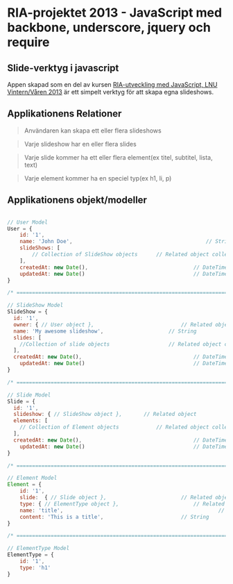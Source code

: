 RIA-projektet 2013 - JavaScript med backbone, underscore, jquery och require
===========

## Slide-verktyg i javascript

Appen skapad som en del av kursen [RIA-utveckling med JavaScript, LNU Vintern/Våren 2013](https://coursepress.lnu.se/kurs/ria-utveckling-med-javascript/) är ett simpelt verktyg för att skapa egna slideshows.

## Applikationens Relationer

>Användaren kan skapa ett eller flera slideshows

>Varje slideshow har en eller flera slides

>Varje slide kommer ha ett eller flera element(ex titel, subtitel, lista, text)

>Varje element kommer ha en speciel typ(ex h1, li, p)

## Applikationens objekt/modeller

```javascript

// User Model
User = {
	id: '1', 																// Int
	name: 'John Doe', 											// String
	slideShows: [
		// Collection of SlideShow objects		// Related object collection
	],
	createdAt: new Date(), 									// DateTime as Timestamp
	updatedAt: new Date() 									// DateTime as Timestamp	
}

/* ========================================================================= */

// SlideShow Model
SlideShow = {
  id: '1', 																// Int
  owner: { // User object }, 							// Related object
  name: 'My awesome slideshow', 					// String
  slides: [
    //Collection of slide objects					// Related object collection
  ],
  createdAt: new Date(), 									// DateTime as Timestamp
	updatedAt: new Date() 									// DateTime as Timestamp
}

/* ========================================================================= */

// Slide Model
Slide = {
  id: '1', 																// Int,
  slideshow: { // SlideShow object }, 		// Related object
  elements: [
  	// Collection of Element objects			// Related object collection
  ],
  createdAt: new Date(), 									// DateTime as Timestamp
	updatedAt: new Date() 									// DateTime as Timestamp														
}

/* ========================================================================= */

// Element Model
Element = {
	id: '1',																// Int
	slide:  { // Slide object },						// Related object
	type: { // ElementType object }, 						// Related object
	name: 'title',													// String
	content: 'This is a title', 						// String
}

/* ========================================================================= */

// ElementType Model
ElementType = {
	id: '1',																// Int
	type: 'h1' 															// String
}


```